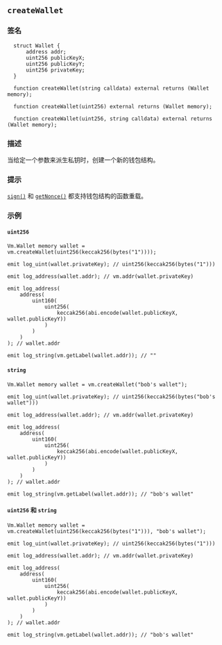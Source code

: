 ## `createWallet`

### 签名

```solidity
  struct Wallet {
      address addr;
      uint256 publicKeyX;
      uint256 publicKeyY;
      uint256 privateKey;
  }
```

```solidity
  function createWallet(string calldata) external returns (Wallet memory);
```

```solidity
  function createWallet(uint256) external returns (Wallet memory);
```

```solidity
  function createWallet(uint256, string calldata) external returns (Wallet memory);
```

### 描述

当给定一个参数来派生私钥时，创建一个新的钱包结构。

### 提示

[`sign()`](./sign.md) 和 [`getNonce()`](./get-nonce.md) 都支持钱包结构的函数重载。

### 示例

#### `uint256`

```solidity
Vm.Wallet memory wallet = vm.createWallet(uint256(keccak256(bytes("1"))));

emit log_uint(wallet.privateKey); // uint256(keccak256(bytes("1")))

emit log_address(wallet.addr); // vm.addr(wallet.privateKey)

emit log_address(
    address(
        uint160(
            uint256(
                keccak256(abi.encode(wallet.publicKeyX, wallet.publicKeyY))
            )
        )
    )
); // wallet.addr

emit log_string(vm.getLabel(wallet.addr)); // ""
```

#### `string`

```solidity
Vm.Wallet memory wallet = vm.createWallet("bob's wallet");

emit log_uint(wallet.privateKey); // uint256(keccak256(bytes("bob's wallet")))

emit log_address(wallet.addr); // vm.addr(wallet.privateKey)

emit log_address(
    address(
        uint160(
            uint256(
                keccak256(abi.encode(wallet.publicKeyX, wallet.publicKeyY))
            )
        )
    )
); // wallet.addr

emit log_string(vm.getLabel(wallet.addr)); // "bob's wallet"
```

#### `uint256` 和 `string`

```solidity
Vm.Wallet memory wallet = vm.createWallet(uint256(keccak256(bytes("1"))), "bob's wallet");

emit log_uint(wallet.privateKey); // uint256(keccak256(bytes("1")))

emit log_address(wallet.addr); // vm.addr(wallet.privateKey)

emit log_address(
    address(
        uint160(
            uint256(
                keccak256(abi.encode(wallet.publicKeyX, wallet.publicKeyY))
            )
        )
    )
); // wallet.addr

emit log_string(vm.getLabel(wallet.addr)); // "bob's wallet"
```
